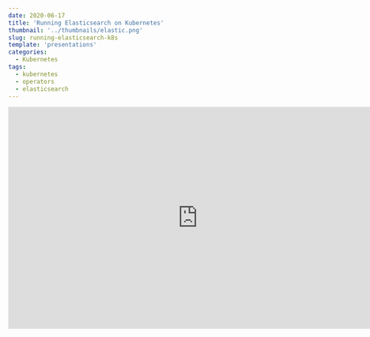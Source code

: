 ```yaml
---
date: 2020-06-17
title: 'Running Elasticsearch on Kubernetes'
thumbnail: '../thumbnails/elastic.png'
slug: running-elasticsearch-k8s
template: 'presentations'
categories:
  - Kubernetes
tags:
  - kubernetes
  - operators
  - elasticsearch
---
```


<iframe src="https://docs.google.com/presentation/d/e/2PACX-1vSKetXeSaA5UWVk6DTtsucFcO-SLq8U1QWuC7qKwNSj6QqBtKLU0WkuAXh_24nzReZ2NEGu3HT11Pbk/embed?start=false&loop=false&delayms=3000" frameBorder="0" width="765" height="450" allowfullscreen="true" mozallowfullscreen="true" webkitallowfullscreen="true"></iframe>

